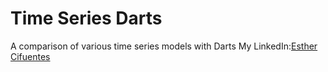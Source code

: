 # Time Series Darts
A comparison of various time series models with Darts
My LinkedIn:[Esther Cifuentes](https://www.linkedin.com/in/esther-cifuentes-70975b1/)